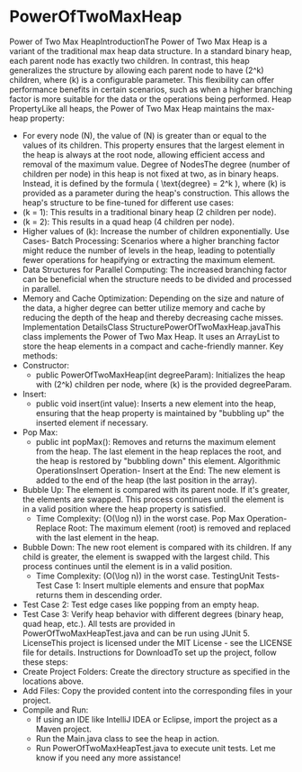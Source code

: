 # PowerOfTwoMaxHeap


Power of Two Max HeapIntroductionThe Power of Two Max Heap is a variant of the traditional max heap data structure. In a standard binary heap, each parent node has exactly two children. In contrast, this heap generalizes the structure by allowing each parent node to have (2^k) children, where (k) is a configurable parameter. This flexibility can offer performance benefits in certain scenarios, such as when a higher branching factor is more suitable for the data or the operations being performed.
Heap PropertyLike all heaps, the Power of Two Max Heap maintains the max-heap property:
- For every node (N), the value of (N) is greater than or equal to the values of its children.
This property ensures that the largest element in the heap is always at the root node, allowing efficient access and removal of the maximum value.
Degree of NodesThe degree (number of children per node) in this heap is not fixed at two, as in binary heaps. Instead, it is defined by the formula ( \text{degree} = 2^k ), where (k) is provided as a parameter during the heap's construction. This allows the heap's structure to be fine-tuned for different use cases:
- (k = 1): This results in a traditional binary heap (2 children per node).
- (k = 2): This results in a quad heap (4 children per node).
- Higher values of (k): Increase the number of children exponentially.
Use Cases- Batch Processing: Scenarios where a higher branching factor might reduce the number of levels in the heap, leading to potentially fewer operations for heapifying or extracting the maximum element.
- Data Structures for Parallel Computing: The increased branching factor can be beneficial when the structure needs to be divided and processed in parallel.
- Memory and Cache Optimization: Depending on the size and nature of the data, a higher degree can better utilize memory and cache by reducing the depth of the heap and thereby decreasing cache misses.
Implementation DetailsClass StructurePowerOfTwoMaxHeap.javaThis class implements the Power of Two Max Heap. It uses an ArrayList<Integer> to store the heap elements in a compact and cache-friendly manner.
Key methods:
- Constructor:
    - public PowerOfTwoMaxHeap(int degreeParam): Initializes the heap with (2^k) children per node, where (k) is the provided degreeParam.
- Insert:
    - public void insert(int value): Inserts a new element into the heap, ensuring that the heap property is maintained by "bubbling up" the inserted element if necessary.
- Pop Max:
    - public int popMax(): Removes and returns the maximum element from the heap. The last element in the heap replaces the root, and the heap is restored by "bubbling down" this element.
Algorithmic OperationsInsert Operation- Insert at the End: The new element is added to the end of the heap (the last position in the array).
- Bubble Up: The element is compared with its parent node. If it's greater, the elements are swapped. This process continues until the element is in a valid position where the heap property is satisfied.
    - Time Complexity: (O(\log n)) in the worst case.
Pop Max Operation- Replace Root: The maximum element (root) is removed and replaced with the last element in the heap.
- Bubble Down: The new root element is compared with its children. If any child is greater, the element is swapped with the largest child. This process continues until the element is in a valid position.
    - Time Complexity: (O(\log n)) in the worst case.
TestingUnit Tests- Test Case 1: Insert multiple elements and ensure that popMax returns them in descending order.
- Test Case 2: Test edge cases like popping from an empty heap.
- Test Case 3: Verify heap behavior with different degrees (binary heap, quad heap, etc.).
All tests are provided in PowerOfTwoMaxHeapTest.java and can be run using JUnit 5.
LicenseThis project is licensed under the MIT License - see the LICENSE file for details.
Instructions for DownloadTo set up the project, follow these steps:
- Create Project Folders: Create the directory structure as specified in the locations above.
- Add Files: Copy the provided content into the corresponding files in your project.
- Compile and Run:
    - If using an IDE like IntelliJ IDEA or Eclipse, import the project as a Maven project.
    - Run the Main.java class to see the heap in action.
    - Run PowerOfTwoMaxHeapTest.java to execute unit tests.
Let me know if you need any more assistance!

